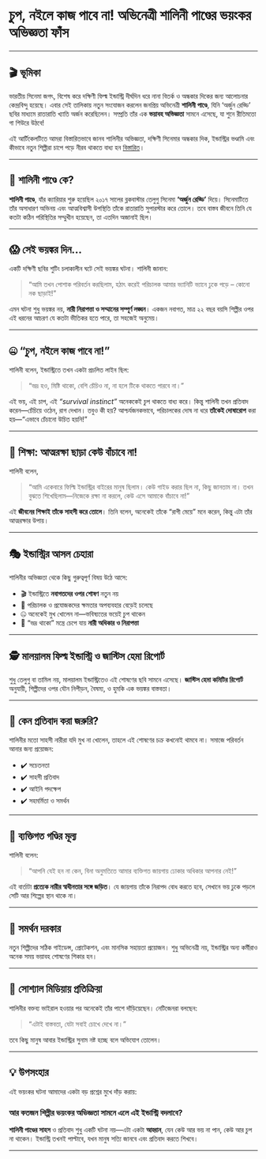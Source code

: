 # চুপ, নইলে কাজ পাবে না! অভিনেত্রী শালিনী পাণ্ডের ভয়ংকর অভিজ্ঞতা ফাঁস

---

## 🎬 ভূমিকা

ভারতীয় সিনেমা জগৎ, বিশেষ করে দক্ষিণী ফিল্ম ইন্ডাস্ট্রি দীর্ঘদিন ধরে নানা বিতর্ক ও অন্ধকার দিকের জন্য আলোচনার কেন্দ্রবিন্দু হয়েছে। এবার সেই তালিকায় নতুন সংযোজন করলেন জনপ্রিয় অভিনেত্রী **শালিনী পাণ্ডে**, যিনি ‘অর্জুন রেড্ডি’ ছবির মাধ্যমে রাতারাতি খ্যাতি অর্জন করেছিলেন। সম্প্রতি তাঁর এক **ভয়াবহ অভিজ্ঞতা** সামনে এসেছে, যা শুনে রীতিমতো গা শিউরে উঠবে!

এই আর্টিকেলটিতে আমরা বিস্তারিতভাবে জানব শালিনীর অভিজ্ঞতা, দক্ষিণী সিনেমার অন্ধকার দিক, ইন্ডাস্ট্রির ভণ্ডামি এবং কীভাবে নতুন শিল্পীরা চাপে পড়ে নীরব থাকতে বাধ্য হন 
[বিস্তারিত](https://www.tothyoit.com/2025/04/Actress-Shalini-Pandey.html)।

---

## 🎥 শালিনী পাণ্ডে কে?

**শালিনী পাণ্ডে**, যাঁর ক্যারিয়ার শুরু হয়েছিল ২০১৭ সালের ব্লকবাস্টার তেলুগু সিনেমা **‘অর্জুন রেড্ডি’** দিয়ে। সিনেমাটিতে তাঁর অসাধারণ অভিনয় এবং আত্মবিশ্বাসী উপস্থিতি তাঁকে রাতারাতি সুপারস্টার করে তোলে। তবে বাস্তব জীবনে তিনি যে কতটা কঠিন পরিস্থিতির সম্মুখীন হয়েছেন, তা এতদিন অজানাই ছিল।

---

## 😱 সেই ভয়ঙ্কর দিন...

একটি দক্ষিণী ছবির শুটিং চলাকালীন ঘটে সেই ভয়ঙ্কর ঘটনা। শালিনী জানান:

> “আমি তখন পোশাক পরিবর্তন করছিলাম, হঠাৎ করেই পরিচালক আমার ভ্যানিটি ভ্যানে ঢুকে পড়ে – কোনো নক ছাড়াই!”

এমন ঘটনা শুধু ভয়ঙ্কর নয়, **নারী নিরাপত্তা ও সম্মানের সম্পূর্ণ লঙ্ঘন**। একজন নবাগত, মাত্র ২২ বছর বয়সি শিল্পীর ওপর এই ধরনের আচরণ যে কতটা ভীতিকর হতে পারে, তা সহজেই অনুমেয়।

---

## 🤐 “চুপ, নইলে কাজ পাবে না!”

শালিনী বলেন, ইন্ডাস্ট্রিতে তখন একটা প্রচলিত লাইন ছিল:

> “ভদ্র হও, মিষ্টি থাকো, বেশি চেঁচিও না, না হলে টিকে থাকতে পারবে না।”

এই ভয়, এই চাপ, এই *“survival instinct”* অনেককেই চুপ থাকতে বাধ্য করে। কিন্তু শালিনী তখন প্রতিবাদ করেন—চেঁচিয়ে ওঠেন, রাগ দেখান। তবুও কী হয়? আশ্চর্যজনকভাবে, পরিচালকের দোষ না ধরে **তাঁকেই দোষারোপ** করা হয়—“এভাবে চেঁচানো উচিত হয়নি!”

---

## 🧠 শিক্ষা: আত্মরক্ষা ছাড়া কেউ বাঁচাবে না!

শালিনী বলেন,

> “আমি একেবারে ফিল্মি ইন্ডাস্ট্রির বাইরের মানুষ ছিলাম। কেউ গাইড করার ছিল না, কিছু জানতাম না। তখন বুঝতে শিখেছিলাম—নিজেকে রক্ষা না করলে, কেউ এসে আমাকে বাঁচাবে না!”

এই **জীবনের শিক্ষাই তাঁকে সাহসী করে তোলে**। তিনি বলেন, অনেকেই তাঁকে “রাগী মেয়ে” মনে করেন, কিন্তু এটা তাঁর আত্মরক্ষার উপায়।

---

## 🎭 ইন্ডাস্ট্রির আসল চেহারা

শালিনীর অভিজ্ঞতা থেকে কিছু গুরুত্বপূর্ণ বিষয় উঠে আসে:

- 🎬 ইন্ডাস্ট্রিতে **নবাগতদের ওপর শোষণ** নতুন নয়
- 💼 পরিচালক ও প্রযোজকদের ক্ষমতার অপব্যবহার বেড়েই চলেছে
- 🤐 অনেকেই মুখ খোলেন না—ভবিষ্যতের ভয়েই চুপ থাকেন
- 🔄 “ভদ্র থাকো” মন্ত্রে চেপে যায় **নারী অধিকার ও নিরাপত্তা**

---

## 🕵️ মালয়ালম ফিল্ম ইন্ডাস্ট্রি ও জাস্টিস হেমা রিপোর্ট

শুধু তেলুগু বা তামিল নয়, মালয়ালম ইন্ডাস্ট্রিতেও এই শোষণের ছবি সামনে এসেছে। **জাস্টিস হেমা কমিটির রিপোর্ট** অনুযায়ী, শিল্পীদের ওপর যৌন নিপীড়ন, বৈষম্য, ও হুমকি এক ভয়ঙ্কর বাস্তবতা।

---

## 📣 কেন প্রতিবাদ করা জরুরি?

শালিনীর মতো সাহসী নারীরা যদি মুখ না খোলেন, তাহলে এই শোষণের চক্র কখনোই থামবে না। সমাজে পরিবর্তন আনার জন্য প্রয়োজন:

- ✔️ সচেতনতা
- ✔️ সাহসী প্রতিবাদ
- ✔️ আইনি পদক্ষেপ
- ✔️ সহমর্মিতা ও সমর্থন

---

## 💬 ব্যক্তিগত গণ্ডির মূল্য

শালিনী বলেন:

> “আপনি যেই হন না কেন, বিনা অনুমতিতে আমার ব্যক্তিগত জায়গায় ঢোকার অধিকার আপনার নেই!”

এই বার্তাটা **প্রত্যেক নারীর স্বাধীনতার সঙ্গে জড়িত**। যে জায়গায় তাঁকে নিরাপদ বোধ করতে হবে, সেখানে ভয় ঢুকে পড়লে সেটি আর শিল্পের স্থান থাকে না।

---

## 🤝 সমর্থন দরকার

নতুন শিল্পীদের সঠিক গাইডেন্স, প্রোটেকশন, এবং মানসিক সহায়তা প্রয়োজন। শুধু অভিনেত্রী নয়, ইন্ডাস্ট্রির অন্য কর্মীরাও অনেক সময় ভয়াবহ শোষণের শিকার হন।

---

## 📱 সোশ্যাল মিডিয়ায় প্রতিক্রিয়া

শালিনীর বক্তব্য ভাইরাল হওয়ার পর অনেকেই তাঁর পাশে দাঁড়িয়েছেন। নেটিজেনরা বলছেন:

> “এটাই বাস্তবতা, যেটা সবাই চোখে দেখে না।”

তবে কিছু মানুষ আবার ইন্ডাস্ট্রির সুনাম নষ্ট হচ্ছে বলে অভিযোগ তোলেন।

---

## 💡 উপসংহার

এই ভয়ংকর ঘটনা আমাদের একটা বড় প্রশ্নের মুখে দাঁড় করায়:

### আর কতজন শিল্পীর ভয়ংকর অভিজ্ঞতা সামনে এলে এই ইন্ডাস্ট্রি বদলাবে?

**শালিনী পাণ্ডের সাহস** ও প্রতিবাদ শুধু একটি ঘটনা নয়—এটা একটা **আহ্বান**, যেন কেউ আর ভয় না পান, কেউ আর চুপ না থাকেন। ইন্ডাস্ট্রি তখনই পাল্টাবে, যখন মানুষ সত্যি জানবে এবং প্রতিবাদ করতে শিখবে।

---

